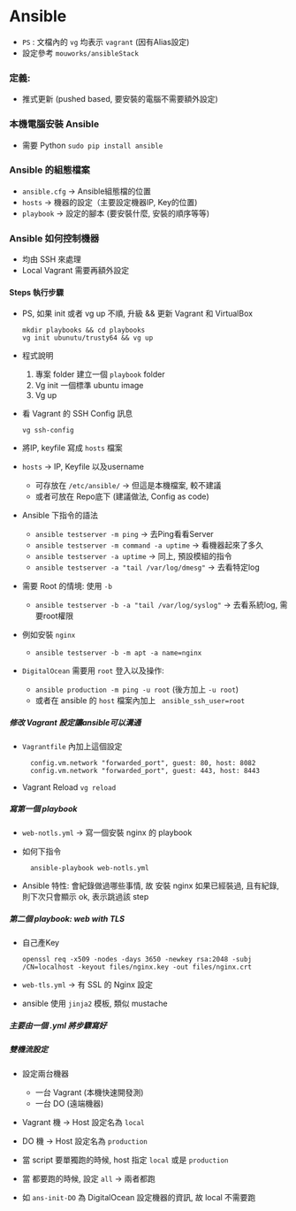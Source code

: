 # Ansible

* `PS` : 文檔內的 `vg` 均表示 `vagrant` (因有Alias設定)
* 設定參考 `mouworks/ansibleStack`

### 定義:
* 推式更新 (pushed based, 要安裝的電腦不需要額外設定)

### 本機電腦安裝 Ansible
* 需要 Python `sudo pip install ansible`

### Ansible 的組態檔案
* `ansible.cfg` -> Ansible組態檔的位置
* `hosts` -> 機器的設定（主要設定機器IP, Key的位置)
* `playbook` -> 設定的腳本 (要安裝什麼, 安裝的順序等等)

### Ansible 如何控制機器

* 均由 SSH 來處理
* Local Vagrant 需要再額外設定

#### Steps 執行步驟

* PS, 如果 init 或者 vg up 不順, 升級 && 更新 Vagrant 和 VirtualBox
    ```
    mkdir playbooks && cd playbooks
    vg init ubunutu/trusty64 && vg up
    ```
* 程式說明 
    1. 專案 folder 建立一個 `playbook` folder
    2. Vg init 一個標準 ubuntu image
    3. Vg up
   
* 看 Vagrant 的 SSH Config 訊息
    ```
    vg ssh-config
    ```

* 將IP, keyfile 寫成 `hosts` 檔案
* `hosts` -> IP, Keyfile 以及username
    * 可存放在 `/etc/ansible/` -> 但這是本機檔案, 較不建議
    * 或者可放在 Repo底下 (建議做法, Config as code)
    
* Ansible 下指令的語法
    * `ansible testserver -m ping` -> 去Ping看看Server
    * `ansible testserver -m command -a uptime` -> 看機器起來了多久
    * `ansible testserver -a uptime` -> 同上, 預設模組的指令 
    * `ansible testserver -a "tail /var/log/dmesg"` -> 去看特定log

* 需要 Root 的情境: 使用 `-b`
    * `ansible testserver -b -a "tail /var/log/syslog"` -> 去看系統log, 需要root權限

* 例如安裝 `nginx`
    * `ansible testserver -b -m apt -a name=nginx`
    
* `DigitalOcean` 需要用 `root` 登入以及操作:
    * `ansible production -m ping -u root` (後方加上 `-u root`)
    * 或者在 ansible 的 `host` 檔案內加上 ` ansible_ssh_user=root`   
    
##### 修改 Vagrant 設定讓ansible可以溝通

* `Vagrantfile` 內加上這個設定
    ```
      config.vm.network "forwarded_port", guest: 80, host: 8082
      config.vm.network "forwarded_port", guest: 443, host: 8443
    ```
* Vagrant Reload `vg reload`


##### 寫第一個 playbook

* `web-notls.yml` -> 寫一個安裝 nginx 的 playbook
* 如何下指令
    ```
      ansible-playbook web-notls.yml
    ```   

* Ansible 特性: 會紀錄做過哪些事情, 故 安裝 nginx 如果已經裝過, 且有紀錄, 則下次只會顯示 ok, 表示跳過該 step
    
    
##### 第二個 playbook: web with TLS

* 自己產Key

    ```
    openssl req -x509 -nodes -days 3650 -newkey rsa:2048 -subj /CN=localhost -keyout files/nginx.key -out files/nginx.crt
    ```    

* `web-tls.yml` -> 有 SSL 的 Nginx 設定
* ansible 使用 `jinja2` 模板, 類似 mustache

##### 主要由一個 .yml 將步驟寫好



##### 雙機流設定

* 設定兩台機器
    * 一台 Vagrant (本機快速開發測)
    * 一台 DO (遠端機器)
    
* Vagrant 機 -> Host 設定名為 `local`
* DO 機 -> Host 設定名為 `production`

* 當 script 要單獨跑的時候, host 指定 `local` 或是 `production`
* 當 都要跑的時候, 設定 `all` -> 兩者都跑

* 如 `ans-init-DO` 為 DigitalOcean 設定機器的資訊, 故 local 不需要跑

    
    




